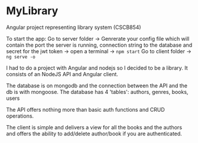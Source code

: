 # MyLibrary
Angular project representing library system (CSCB854)

To start the app:
Go to server folder -> Genrerate your config file which will contain the port the server is running, connection string to the database and secret for the jwt token -> open a terminal -> `npm start`
Go to client folder -> `ng serve -o`

I had to do a project with Angular and nodejs so I decided to be a library.
It consists of an NodeJS API and Angular client.

The database is on mongodb and the connection between the API and the db is with mongoose. The database has 4 'tables': authors, genres, books, users

The API offers nothing more than basic auth functions and CRUD operations.

The client is simple and delivers a view for all the books and the authors and offers the ability to add/delete author/book if you are authenticated.